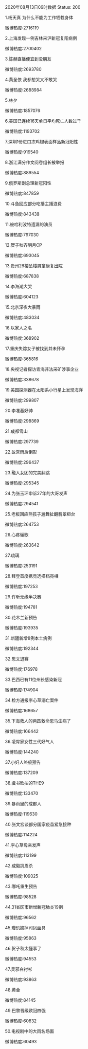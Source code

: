 2020年08月13日09时数据
Status: 200

1.杨天真 为什么不能为工作牺牲身体

微博热度:2716119

2.上海发现一例吉林来沪新冠复阳病例

微博热度:2700402

3.陈赫直播便宜到没朋友

微博热度:2693780

4.黄圣依 我都想哭又不敢哭

微博热度:2688984

5.林夕

微博热度:1857076

6.美国已连续16天单日平均死亡人数过千

微博热度:1193702

7.深圳1份进口冻鸡翅表面样品新冠阳性

微博热度:919540

8.浙江满分作文阅卷组长被举报

微博热度:889554

9.俄罗斯副总理新冠阳性

微博热度:847859

10.斗鱼回应部分吃播主播浪费

微博热度:843438

11.被哈利波特遗漏的演员

微博热度:797030

12.贺子秋齐明月CP

微博热度:693045

13.贵州28楼坠楼男童康复出院

微博热度:687838

14.李海潮大哭

微博热度:604123

15.北京深夜大暴雨

微博热度:483034

16.以家人之名

微博热度:368902

17.重庆失踪女子被找到并未怀孕

微博热度:365816

18.央视记者探访青海非法采矿涉事企业

微博热度:338678

19.美国探测器在太阳系小行星上发现海洋

微博热度:299807

20.李准基好帅

微博热度:298869

21.成都雪山

微博热度:297739

22.故宫雨后倒影

微博热度:296437

23.融入女团的完美翻跳

微博热度:295345

24.为张玉环申诉27年的大哥发声

微博热度:294541

25.老板回应熊孩子尬舞扯翻翡翠柜台

微博热度:264753

26.心疼骊歌

微博热度:263642

27.琉璃

微博热度:253191

28.拜登首度携竞选搭档亮相

微博热度:197253

29.许昕无缘半决赛

微博热度:194781

30.花木兰新预告

微博热度:193935

31.新疆新增8例本土病例

微博热度:192344

32.思文退赛

微博热度:176978

33.巴西已有11位州长感染新冠

微博热度:174904

34.检方通报李心草溺亡案件

微博热度:168657

35.下海救人的两匹救命恩马生病了

微博热度:166442

36.凌霄家女性三代好气人

微博热度:144240

37.小妇人终极预告

微博热度:137209

38.虞书欣拍的THE9

微博热度:133470

39.暴雨里的成都人

微博热度:119630

40.张文宏谈部分国家疫苗紧急接种

微博热度:114224

41.李心草母亲发声

微博热度:113199

42.成毅挑眉杀

微博热度:109025

43.哪吒重生预告

微博热度:98528

44.31省区市新增新冠肺炎19例

微博热度:96562

45.璇玑摘掉司凤面具

微博热度:95863

46.贺子秋太懂事了

微博热度:94553

47.吴邪白衬衫

微博热度:93863

48.黄金

微博热度:84145

49.巴黎晋级欧冠四强

微博热度:60832

50.电视剧中的大雨名场面

微博热度:60493

